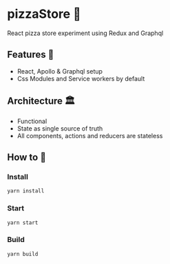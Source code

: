 # pizzaStore 🍕 
React pizza store experiment using Redux and Graphql

## Features 🤘
* React, Apollo & Graphql setup 
* Css Modules and Service workers by default

## Architecture 🏛
* Functional
* State as single source of truth
* All components, actions and reducers are stateless

## How to 🤔

### Install
`yarn install`

### Start
`yarn start`

### Build
`yarn build`
